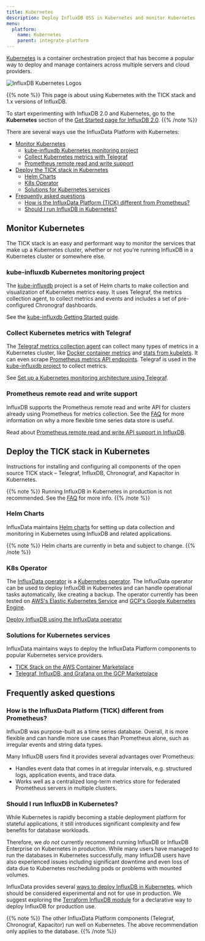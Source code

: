```yaml
---
title: Kubernetes
description: Deploy InfluxDB OSS in Kubernetes and monitor Kubernetes
menu:
  platform:
    name: Kubernetes
    parent: integrate-platform
---
```


[Kubernetes](https://kubernetes.io/) is a container orchestration project that
has become a popular way to deploy and manage containers across multiple servers and cloud providers.

![InfluxDB Kubernetes Logos](/img/platform/flux-kube.png)

{{% note %}}
This page is about using Kubernetes with the TICK stack and 1.x versions of InfluxDB.

To start experimenting with InfluxDB 2.0 and Kubernetes, go to the **Kubernetes** section of the [Get Started page for InfluxDB 2.0](/influxdb/v2/get-started/).
{{% /note %}}

There are several ways use the InfluxData Platform with Kubernetes:

- [Monitor Kubernetes](#monitor-kubernetes)
  - [kube-influxdb Kubernetes monitoring project](#kube-influxdb-kubernetes-monitoring-project)
  - [Collect Kubernetes metrics with Telegraf](#collect-kubernetes-metrics-with-telegraf)
  - [Prometheus remote read and write support](#prometheus-remote-read-and-write-support)
- [Deploy the TICK stack in Kubernetes](#deploy-the-tick-stack-in-kubernetes)
  - [Helm Charts](#helm-charts)
  - [K8s Operator](#k8s-operator)
  - [Solutions for Kubernetes services](#solutions-for-kubernetes-services)
- [Frequently asked questions](#frequently-asked-questions)
  - [How is the InfluxData Platform (TICK) different from Prometheus?](#how-is-the-influxdata-platform-tick-different-from-prometheus)
  - [Should I run InfluxDB in Kubernetes?](#should-i-run-influxdb-in-kubernetes)

## Monitor Kubernetes

The TICK stack is an easy and performant way to monitor the services that make up a Kubernetes cluster, whether or not you're running InfluxDB in a Kubernetes cluster or somewhere else.

### kube-influxdb Kubernetes monitoring project

The [kube-influxdb](https://github.com/influxdata/kube-influxdb) project is a
set of Helm charts to make collection and visualization of Kubernetes metrics
easy. It uses Telegraf, the metrics collection agent, to collect metrics and
events and includes a set of pre-configured Chronograf dashboards.

See the [kube-influxdb Getting Started guide](https://github.com/influxdata/kube-influxdb/blob/master/docs/v1.0/getting_started.md).

### Collect Kubernetes metrics with Telegraf

The [Telegraf metrics collection agent](/telegraf/v1/introduction/getting-started/)
can collect many types of metrics in a Kubernetes cluster, like [Docker container metrics](https://github.com/influxdata/telegraf/blob/master/plugins/inputs/docker/README.md)
and [stats from kubelets](https://github.com/influxdata/telegraf/tree/master/plugins/inputs/kubernetes).
It can even scrape [Prometheus metrics API endpoints](https://github.com/influxdata/telegraf/tree/master/plugins/inputs/prometheus).
Telegraf is used in the [kube-influxdb project](#kube-influxdb-kubernetes-monitoring-project)
to collect metrics.

See [Set up a Kubernetes monitoring architecture using Telegraf](https://www.influxdata.com/blog/monitoring-kubernetes-architecture/).

### Prometheus remote read and write support

InfluxDB supports the Prometheus remote read and write API for clusters already
using Prometheus for metrics collection. See the
[FAQ](#frequently-asked-questions) for more information on why a more flexible
time series data store is useful.

Read about [Prometheus remote read and write API support in InfluxDB](/influxdb/v1/supported_protocols/prometheus/).

## Deploy the TICK stack in Kubernetes
Instructions for installing and configuring all components of the open source
TICK stack – Telegraf, InfluxDB, Chronograf, and Kapacitor in Kubernetes.

{{% note %}}
Running InfluxDB in Kubernetes in production is not recommended. See the [FAQ](#frequently-asked-questions) for more info.
{{% /note %}}

### Helm Charts

InfluxData maintains [Helm charts](https://github.com/influxdata/helm-charts) for setting up data collection and monitoring in Kubernetes using InfluxDB and related applications.

{{% note %}}
Helm charts are currently in beta and subject to change.
{{% /note %}}

### K8s Operator

The [InfluxData operator](https://github.com/influxdata/influxdata-operator) is
a [Kubernetes operator](https://coreos.com/operators/). The InfluxData operator
can be used to deploy InfluxDB in Kubernetes and can handle operational tasks
automatically, like creating a backup. The operator currently has been tested on
[AWS's Elastic Kubernetes Service](https://aws.amazon.com/eks/) and [GCP's Google Kubernetes Engine](https://cloud.google.com/kubernetes-engine/).

[Deploy InfluxDB using the InfluxData
operator](https://github.com/influxdata/influxdata-operator)

### Solutions for Kubernetes services

InfluxData maintains ways to deploy the InfluxData Platform components to popular Kubernetes service providers.

- [TICK Stack on the AWS Container Marketplace](https://aws.amazon.com/marketplace/pp/B07KGM885K?qid=1544514373950&sr=0-18&ref_=srh_res_product_title)
- [Telegraf, InfluxDB, and Grafana on the GCP Marketplace](https://console.cloud.google.com/marketplace/details/influxdata-public/telegraf-influxdb-grafana?q=telegraf)

## Frequently asked questions

### How is the InfluxData Platform (TICK) different from Prometheus?

InfluxDB was purpose-built as a time series database. Overall, it is more
flexible and can handle more use cases than Prometheus alone, such as irregular
events and string data types.

Many InfluxDB users find it provides several advantages over Prometheus:
- Handles event data that comes in at irregular intervals, e.g. structured logs,
  application events, and trace data.
- Works well as a centralized long-term metrics store for federated Prometheus
  servers in multiple clusters.

### Should I run InfluxDB in Kubernetes?

While Kubernetes is rapidly becoming a stable deployment platform for stateful
applications, it still introduces significant complexity and few benefits for
database workloads.

Therefore, we _do not_ currently recommend running InfluxDB or InfluxDB
Enterprise on Kubernetes in production. While many users have managed to run the
databases in Kubernetes successfully, many InfluxDB users have also experienced
issues including significant downtime and even loss of data due to Kubernetes
rescheduling pods or problems with mounted volumes.

InfluxData provides several [ways to deploy InfluxDB in Kubernetes](/platform/install-and-deploy/deploying/kubernetes/),
which should be considered experimental and not for use in production. We
suggest exploring the [Terraform InfluxDB module](https://registry.terraform.io/modules/influxdata/influxdb/aws/1.0.4)
for a declarative way to deploy InfluxDB for production use.

{{% note %}}
The other InfluxData Platform components (Telegraf, Chronograf, Kapacitor) run well on Kubernetes.
The above recommendation only applies to the database.
{{% /note %}}
